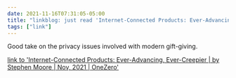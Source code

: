 ```yaml
---
date: 2021-11-16T07:31:05-05:00
title: "linkblog: just read 'Internet-Connected Products: Ever-Advancing, Ever-Creepier | by Stephen Moore | Nov, 2021 | OneZero'"
tags: ["link"]
---
```

Good take on the privacy issues involved with modern gift-giving.
 
[link to 'Internet-Connected Products: Ever-Advancing, Ever-Creepier | by Stephen Moore | Nov, 2021 | OneZero'](https://onezero.medium.com/internet-connected-products-ever-advancing-ever-creepier-145ecca0c51a)
